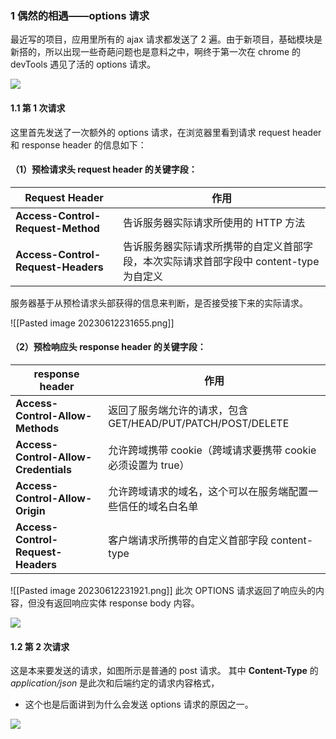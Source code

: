
### 1 偶然的相遇——options 请求

最近写的项目，应用里所有的 ajax 请求都发送了 2 遍。由于新项目，基础模块是新搭的，所以出现一些奇葩问题也是意料之中，啊终于第一次在 chrome 的 devTools 遇见了活的 options 请求。

![](https://p1-jj.byteimg.com/tos-cn-i-t2oaga2asx/gold-user-assets/2019/4/15/16a1ef19b66d8e5f~tplv-t2oaga2asx-zoom-in-crop-mark:4536:0:0:0.awebp)

#### 1.1 第 1 次请求

这里首先发送了一次额外的 options 请求，在浏览器里看到请求 request header 和 response header 的信息如下：

#### （1）预检请求头 request header 的关键字段：

<table><thead><tr><th>Request Header</th><th>作用</th></tr></thead><tbody><tr><td><strong>Access-Control-Request-Method</strong></td><td>告诉服务器实际请求所使用的 HTTP 方法</td></tr><tr><td><strong>Access-Control-Request-Headers</strong></td><td>告诉服务器实际请求所携带的自定义首部字段，本次实际请求首部字段中 content-type 为自定义</td></tr></tbody></table>

服务器基于从预检请求头部获得的信息来判断，是否接受接下来的实际请求。

![[Pasted image 20230612231655.png]]

#### （2）预检响应头 response header 的关键字段：

<table><thead><tr><th>response header</th><th>作用</th></tr></thead><tbody><tr><td><strong>Access-Control-Allow-Methods</strong></td><td>返回了服务端允许的请求，包含 GET/HEAD/PUT/PATCH/POST/DELETE</td></tr><tr><td><strong>Access-Control-Allow-Credentials</strong></td><td>允许跨域携带 cookie（跨域请求要携带 cookie 必须设置为 true）</td></tr><tr><td><strong>Access-Control-Allow-Origin</strong></td><td>允许跨域请求的域名，这个可以在服务端配置一些信任的域名白名单</td></tr><tr><td><strong>Access-Control-Request-Headers</strong></td><td>客户端请求所携带的自定义首部字段 content-type</td></tr></tbody></table>

![[Pasted image 20230612231921.png]]
此次 OPTIONS 请求返回了响应头的内容，但没有返回响应实体 response body 内容。

![](https://p1-jj.byteimg.com/tos-cn-i-t2oaga2asx/gold-user-assets/2019/4/15/16a1f053cb92db6c~tplv-t2oaga2asx-zoom-in-crop-mark:4536:0:0:0.awebp)

#### 1.2 第 2 次请求

这是本来要发送的请求，如图所示是普通的 post 请求。
其中 **Content-Type** 的 _application/json_ 是此次和后端约定的请求内容格式，
- 这个也是后面讲到为什么会发送 options 请求的原因之一。

![](https://p1-jj.byteimg.com/tos-cn-i-t2oaga2asx/gold-user-assets/2019/4/15/16a1ef15e805bad2~tplv-t2oaga2asx-zoom-in-crop-mark:4536:0:0:0.awebp)